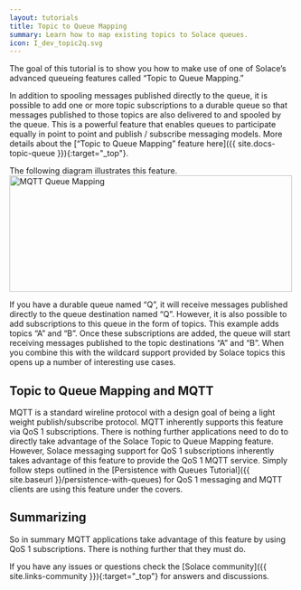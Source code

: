 ```yaml
---
layout: tutorials
title: Topic to Queue Mapping
summary: Learn how to map existing topics to Solace queues.
icon: I_dev_topic2q.svg
---
```


The goal of this tutorial is to show you how to make use of one of Solace’s advanced queueing features called “Topic to Queue Mapping.”



In addition to spooling messages published directly to the queue, it is possible to add one or more topic subscriptions to a durable queue so that messages published to those topics are also delivered to and spooled by the queue. This is a powerful feature that enables queues to participate equally in point to point and publish / subscribe messaging models. More details about the [“Topic to Queue Mapping” feature here]({{ site.docs-topic-queue }}){:target="_top"}.

The following diagram illustrates this feature.  
<img src="{{ site.baseurl }}/assets/images/topic-to-queue-mapping-detail.png" alt="MQTT Queue Mapping" width="500" height="206" />

If you have a durable queue named “Q”, it will receive messages published directly to the queue destination named “Q”. However, it is also possible to add subscriptions to this queue in the form of topics. This example adds topics “A” and “B”. Once these subscriptions are added, the queue will start receiving messages published to the topic destinations “A” and “B”. When you combine this with the wildcard support provided by Solace topics this opens up a number of interesting use cases.

## Topic to Queue Mapping and MQTT

MQTT is a standard wireline protocol with a design goal of being a light weight publish/subscribe protocol. MQTT inherently supports this feature via QoS 1 subscriptions. There is nothing further applications need to do to directly take advantage of the Solace Topic to Queue Mapping feature. However, Solace messaging support for QoS 1 subscriptions inherently takes advantage of this feature to provide the QoS 1 MQTT service. Simply follow steps outlined in the [Persistence with Queues Tutorial]({{ site.baseurl }}/persistence-with-queues) for QoS 1 messaging and MQTT clients are using this feature under the covers.

## Summarizing

So in summary MQTT applications take advantage of this feature by using QoS 1 subscriptions. There is nothing further that they must do.

If you have any issues or questions check the [Solace community]({{ site.links-community }}){:target="_top"} for answers and discussions.
